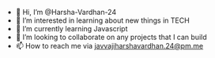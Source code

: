 - 👋 Hi, I’m @Harsha-Vardhan-24
- 👀 I’m interested in learning about new things in TECH
- 🌱 I’m currently learning Javascript
- 💞️ I’m looking to collaborate on any projects that I can build
- 📫 How to reach me via javvajiharshavardhan.24@pm.me

<!---
Harsha-Vardhan-24/Harsha-Vardhan-24 is a ✨ special ✨ repository because its `README.md` (this file) appears on your GitHub profile.
You can click the Preview link to take a look at your changes.
--->
